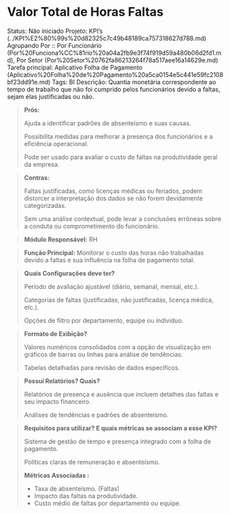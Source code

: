 # Valor Total de Horas Faltas

Status: Não iniciado
Projeto: KPI’s (../KPI%E2%80%99s%20d82325c7c49b48189ca757318627d788.md)
Agrupando Por :: Por Funcionário (Por%20Funciona%CC%81rio%20a04a2fb9e3f74f919d59a480b06d2fd1.md), Por Setor (Por%20Setor%20762fa86213264f78a517aee16a14629e.md)
Tarefa principal: Aplicativo Folha de Pagamento (Aplicativo%20Folha%20de%20Pagamento%20a5ca0154e5c441e59fc2108bf23dd91e.md)
Tags: BI
Descrição: Quantia monetária correspondente ao tempo de trabalho que não foi cumprido pelos funcionários devido a faltas, sejam elas justificadas ou não.

> **Prós:**
> 
> 
> Ajuda a identificar padrões de absenteísmo e suas causas.
> 
> Possibilita medidas para melhorar a presença dos funcionários e a eficiência operacional.
> 
> Pode ser usado para avaliar o custo de faltas na produtividade geral da empresa.
> 

> **Contras:**
> 
> 
> Faltas justificadas, como licenças médicas ou feriados, podem distorcer a interpretação dos dados se não forem devidamente categorizadas.
> 
> Sem uma análise contextual, pode levar a conclusões errôneas sobre a conduta ou comprometimento do funcionário.
> 

> **Módulo Responsável:**
RH
> 

> **Função Principal:**
Monitorar o custo das horas não trabalhadas devido a faltas e sua influência na folha de pagamento total.
> 

> **Quais Configurações deve ter?**
> 
> 
> Período de avaliação ajustável (diário, semanal, mensal, etc.).
> 
> Categorias de faltas (justificadas, não justificadas, licença médica, etc.).
> 
> Opções de filtro por departamento, equipe ou indivíduo.
> 

> **Formato de Exibição?**
> 
> 
> Valores numéricos consolidados com a opção de visualização em gráficos de barras ou linhas para análise de tendências.
> 
> Tabelas detalhadas para revisão de dados específicos.
> 

> **Possuí Relatórios? Quais?**
> 
> 
> Relatórios de presença e ausência que incluem detalhes das faltas e seu impacto financeiro.
> 
> Análises de tendências e padrões de absenteísmo.
> 

> **Requisitos para utilizar? E quais métricas se associam a esse KPI?**
> 
> 
> Sistema de gestão de tempo e presença integrado com a folha de pagamento.
> 
> Políticas claras de remuneração e absenteísmo.
> 
> **Métricas Associadas :**
> 
> - Taxa de absenteísmo. (Faltas)
> - Impacto das faltas na produtividade.
> - Custo médio de faltas por departamento ou equipe.